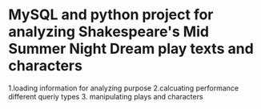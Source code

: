 # MySQL and python project for analyzing Shakespeare's Mid Summer Night Dream play texts and characters

1.loading information for analyzing purpose
2.calcuating performance different queriy types
3. manipulating plays and characters
